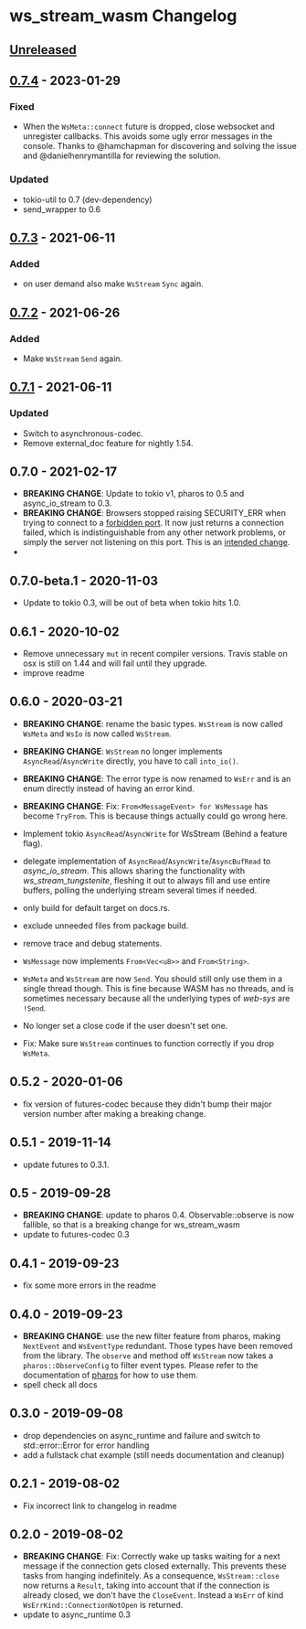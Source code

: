 # ws_stream_wasm Changelog

## [Unreleased]

  [Unreleased]: https://github.com/najamelan/ws_stream_wasm/compare/release...dev


## [0.7.4] - 2023-01-29

  [0.7.4]: https://github.com/najamelan/ws_stream_wasm/compare/0.7.3...0.7.4

### Fixed

  - When the `WsMeta::connect` future is dropped, close websocket and unregister callbacks.
    This avoids some ugly error messages in the console. Thanks to @hamchapman for discovering
    and solving the issue and @danielhenrymantilla for reviewing the solution.

### Updated 
  - tokio-util to 0.7 (dev-dependency) 
  - send_wrapper to 0.6


## [0.7.3] - 2021-06-11

  [0.7.3]: https://github.com/najamelan/ws_stream_wasm/compare/0.7.2...0.7.3

### Added

  - on user demand also make `WsStream` `Sync` again.


## [0.7.2] - 2021-06-26

  [0.7.2]: https://github.com/najamelan/ws_stream_wasm/compare/0.7.1...0.7.2

### Added

  - Make `WsStream` `Send` again.


## [0.7.1] - 2021-06-11

  [0.7.1]: https://github.com/najamelan/ws_stream_wasm/compare/0.7.0...0.7.1

### Updated
  - Switch to asynchronous-codec.
  - Remove external_doc feature for nightly 1.54.

## 0.7.0 - 2021-02-17

  - **BREAKING CHANGE**: Update to tokio v1, pharos to 0.5 and async_io_stream to 0.3.
  - **BREAKING CHANGE**: Browsers stopped raising SECURITY_ERR when trying to connect to a [forbidden port](https://stackoverflow.com/questions/4313403/why-do-browsers-block-some-ports/4314070). It now just returns a connection failed, which is indistinguishable from any other network problems, or simply the server not listening on this port. This is an [intended change](https://bugzilla.mozilla.org/show_bug.cgi?id=1684620).
  -


## 0.7.0-beta.1 - 2020-11-03

  - Update to tokio 0.3, will be out of beta when tokio hits 1.0.


## 0.6.1 - 2020-10-02

  - Remove unnecessary `mut` in recent compiler versions. Travis stable on osx is still on 1.44 and will fail until they upgrade.
  - improve readme

## 0.6.0 - 2020-03-21

  - **BREAKING CHANGE**: rename the basic types. `WsStream` is now called `WsMeta` and `WsIo` is now called `WsStream`.
  - **BREAKING CHANGE**: `WsStream` no longer implements `AsyncRead`/`AsyncWrite` directly, you have to call `into_io()`.
  - **BREAKING CHANGE**: The error type is now renamed to `WsErr` and is an enum directly instead of having an error kind.
  - **BREAKING CHANGE**: Fix: `From<MessageEvent> for WsMessage` has become `TryFrom`. This is because things actually could
    go wrong here.

  - Implement tokio `AsyncRead`/`AsyncWrite` for WsStream (Behind a feature flag).
  - delegate implementation of `AsyncRead`/`AsyncWrite`/`AsyncBufRead` to _async_io_stream_. This allows
    sharing the functionality with _ws_stream_tungstenite_, fleshing it out to always fill and use entire buffers,
    polling the underlying stream several times if needed.
  - only build for default target on docs.rs.
  - exclude unneeded files from package build.
  - remove trace and debug statements.
  - `WsMessage` now implements `From<Vec<u8>>` and `From<String>`.
  - `WsMeta` and `WsStream` are now `Send`. You should still only use them in a single thread though. This is fine because
    WASM has no threads, and is sometimes necessary because all the underlying types of _web-sys_ are `!Send`.
  - No longer set a close code if the user doesn't set one.
  - Fix: Make sure `WsStream` continues to function correctly if you drop `WsMeta`.


## 0.5.2 - 2020-01-06

  - fix version of futures-codec because they didn't bump their major version number after making a breaking change.


## 0.5.1 - 2019-11-14

  - update futures to 0.3.1.


## 0.5 - 2019-09-28

  - **BREAKING CHANGE**: update to pharos 0.4. Observable::observe is now fallible, so that is a breaking change for ws_stream_wasm
  - update to futures-codec 0.3


## 0.4.1 - 2019-09-23

  - fix some more errors in the readme

## 0.4.0 - 2019-09-23

  - **BREAKING CHANGE**: use the new filter feature from pharos, making `NextEvent` and `WsEventType` redundant. Those
    types have been removed from the library. The `observe` and method off `WsStream` now takes a `pharos::ObserveConfig` to filter event types. Please refer to the documentation of [pharos](https://docs.rs/pharos) for how to use them.
  - spell check all docs

## 0.3.0 - 2019-09-08

  - drop dependencies on async_runtime and failure and switch to std::error::Error for error handling
  - add a fullstack chat example (still needs documentation and cleanup)

## 0.2.1 - 2019-08-02

  - Fix incorrect link to changelog in readme


## 0.2.0 - 2019-08-02

  - **BREAKING CHANGE**: Fix: Correctly wake up tasks waiting for a next message if the connection gets closed externally.
    This prevents these tasks from hanging indefinitely.
    As a consequence, `WsStream::close` now returns a `Result`, taking into account that if the connection is already
    closed, we don't have the `CloseEvent`. Instead a `WsErr` of kind `WsErrKind::ConnectionNotOpen` is returned.
  - update to async_runtime 0.3
